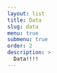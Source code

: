 ```yaml
---
layout: list
title: Data
slug: data
menu: true
submenu: true
order: 2
description: >
  Data!!!!
---
```

